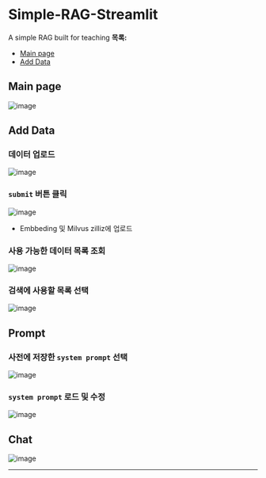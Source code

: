 # Simple-RAG-Streamlit
A simple RAG built for teaching
**목록:**
- [Main page](Main-page)
- [Add Data](Add-Data)

## Main page
![image](https://github.com/user-attachments/assets/b918b84d-c3de-4fb2-88d1-8c392b7c09fa)

## Add Data

### 데이터 업로드
![image](https://github.com/user-attachments/assets/5dd7eaa5-ffc1-41af-81a3-ef836f59d293)

### `submit` 버튼 클릭
![image](https://github.com/user-attachments/assets/c0f253cb-c1b6-46b1-aa96-369100e4a46e)

- Embbeding 및 Milvus zilliz에 업로드

### 사용 가능한 데이터 목록 조회
![image](https://github.com/user-attachments/assets/2ef11038-d75b-4c60-9d14-4af0c35acc00)

### 검색에 사용할 목록 선택
![image](https://github.com/user-attachments/assets/65b61cae-147d-4d2a-9972-c95c12829084)

## Prompt

### 사전에 저장한 `system prompt` 선택
![image](https://github.com/user-attachments/assets/267b34db-26a6-42b6-8606-933cae345611)

### `system prompt` 로드 및 수정
![image](https://github.com/user-attachments/assets/235e37e1-e85a-44f7-b000-a1952289e5be)

## Chat
![image](https://github.com/user-attachments/assets/8aa63791-6218-4f45-809b-6029b86441ff)

---
